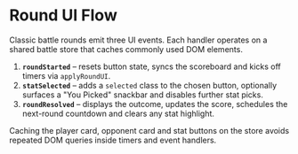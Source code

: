 # Round UI Flow

Classic battle rounds emit three UI events. Each handler operates on a shared
battle store that caches commonly used DOM elements.

1. **`roundStarted`** – resets button state, syncs the scoreboard and kicks off
   timers via `applyRoundUI`.
2. **`statSelected`** – adds a `selected` class to the chosen button, optionally
   surfaces a "You Picked" snackbar and disables further stat picks.
3. **`roundResolved`** – displays the outcome, updates the score, schedules the
   next-round countdown and clears any stat highlight.

Caching the player card, opponent card and stat buttons on the store avoids
repeated DOM queries inside timers and event handlers.
